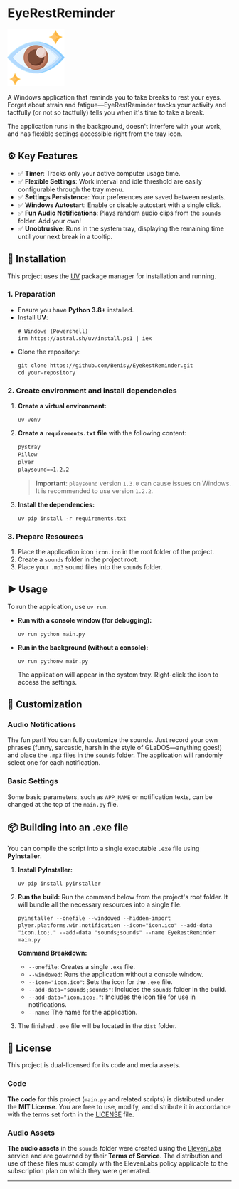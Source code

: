 # EyeRestReminder

![icon](icon.png "EyeRestReminder")

A Windows application that reminds you to take breaks to rest your eyes. Forget about strain and fatigue—EyeRestReminder tracks your activity and tactfully (or not so tactfully) tells you when it's time to take a break.

The application runs in the background, doesn't interfere with your work, and has flexible settings accessible right from the tray icon.

## ⚙️ Key Features

*   ✅ **Timer**: Tracks only your active computer usage time.
*   ✅ **Flexible Settings**: Work interval and idle threshold are easily configurable through the tray menu.
*   ✅ **Settings Persistence**: Your preferences are saved between restarts.
*   ✅ **Windows Autostart**: Enable or disable autostart with a single click.
*   ✅ **Fun Audio Notifications**: Plays random audio clips from the `sounds` folder. Add your own!
*   ✅ **Unobtrusive**: Runs in the system tray, displaying the remaining time until your next break in a tooltip.

## 🚀 Installation

This project uses the [UV](https://github.com/astral-sh/uv) package manager for installation and running.

### 1. Preparation

*   Ensure you have **Python 3.8+** installed.
*   Install **UV**:
    ```shell
    # Windows (Powershell)
    irm https://astral.sh/uv/install.ps1 | iex
    ```
*   Clone the repository:
    ```shell
    git clone https://github.com/Benisy/EyeRestReminder.git
    cd your-repository
    ```

### 2. Create environment and install dependencies

1.  **Create a virtual environment:**
    ```shell
    uv venv
    ```

2.  **Create a `requirements.txt` file** with the following content:
    ```txt
    pystray
    Pillow
    plyer
    playsound==1.2.2
    ```
    > **Important**: `playsound` version `1.3.0` can cause issues on Windows. It is recommended to use version `1.2.2`.

3.  **Install the dependencies:**
    ```shell
    uv pip install -r requirements.txt
    ```

### 3. Prepare Resources

1.  Place the application icon `icon.ico` in the root folder of the project.
2.  Create a `sounds` folder in the project root.
3.  Place your `.mp3` sound files into the `sounds` folder.

## ▶️ Usage

To run the application, use `uv run`.

*   **Run with a console window (for debugging):**
    ```shell
    uv run python main.py
    ```
*   **Run in the background (without a console):**
    ```shell
    uv run pythonw main.py
    ```
    The application will appear in the system tray. Right-click the icon to access the settings.

## 🔧 Customization

### Audio Notifications

The fun part! You can fully customize the sounds.
Just record your own phrases (funny, sarcastic, harsh in the style of GLaDOS—anything goes!) and place the `.mp3` files in the `sounds` folder. The application will randomly select one for each notification.

### Basic Settings

Some basic parameters, such as `APP_NAME` or notification texts, can be changed at the top of the `main.py` file.

## 📦 Building into an .exe file

You can compile the script into a single executable `.exe` file using **PyInstaller**.

1.  **Install PyInstaller:**
    ```shell
    uv pip install pyinstaller
    ```

2.  **Run the build:**
    Run the command below from the project's root folder. It will bundle all the necessary resources into a single file.

    ```shell
    pyinstaller --onefile --windowed --hidden-import plyer.platforms.win.notification --icon="icon.ico" --add-data "icon.ico;." --add-data "sounds;sounds" --name EyeRestReminder main.py
    ```
    **Command Breakdown:**
    *   `--onefile`: Creates a single `.exe` file.
    *   `--windowed`: Runs the application without a console window.
    *   `--icon="icon.ico"`: Sets the icon for the `.exe` file.
    *   `--add-data="sounds;sounds"`: Includes the `sounds` folder in the build.
    *   `--add-data="icon.ico;."`: Includes the icon file for use in notifications.
    *   `--name`: The name for the application.

3.  The finished `.exe` file will be located in the `dist` folder.


## 📄 License

This project is dual-licensed for its code and media assets.

### Code

**The code** for this project (`main.py` and related scripts) is distributed under the **MIT License**. You are free to use, modify, and distribute it in accordance with the terms set forth in the [LICENSE](LICENSE) file.

### Audio Assets

**The audio assets** in the `sounds` folder were created using the [ElevenLabs](https://elevenlabs.io/) service and are governed by their **Terms of Service**. The distribution and use of these files must comply with the ElevenLabs policy applicable to the subscription plan on which they were generated.

---